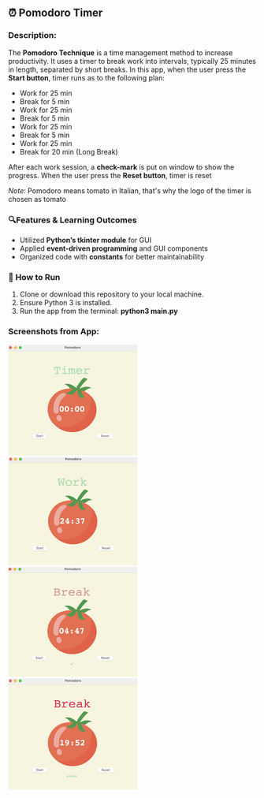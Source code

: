 ## ⏰ Pomodoro Timer

### Description:
The **Pomodoro Technique** is a time management method to increase productivity. It uses a timer to break work into intervals, typically 25 minutes in length, separated by short breaks.
In this app, when the user press the **Start button**, timer runs as to the following plan:
- Work for 25 min
- Break for 5 min 
- Work for 25 min
- Break for 5 min 
- Work for 25 min
- Break for 5 min 
- Work for 25 min
- Break for 20 min (Long Break)

After each work session, a **check-mark** is put on window to show the progress. When the user press the **Reset button**, timer is reset

*Note:* Pomodoro means tomato in Italian, that's why the logo of the timer is chosen as tomato

### 🔍Features & Learning Outcomes
- Utilized **Python’s tkinter module** for GUI
- Applied **event-driven programming** and GUI components
- Organized code with **constants** for better maintainability

### 🚀 How to Run

1. Clone or download this repository to your local machine.
2. Ensure Python 3 is installed.
3. Run the app from the terminal: **python3 main.py**

### Screenshots from App:

![Initial](https://github.com/furkanturunc/Python-Learning-Projects/blob/main/pomodoro-timer/images/reset.png)
![Work](https://github.com/furkanturunc/Python-Learning-Projects/blob/main/pomodoro-timer/images/work.png)
![Short Break](https://github.com/furkanturunc/Python-Learning-Projects/blob/main/pomodoro-timer/images/short_break.png)
![Long Break](https://github.com/furkanturunc/Python-Learning-Projects/blob/main/pomodoro-timer/images/long_break.png)
